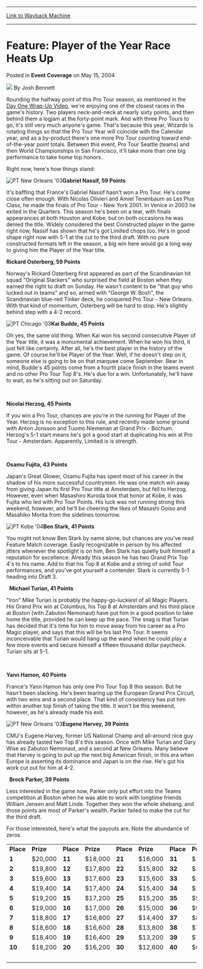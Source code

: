 
---
[Link to Wayback Machine](https://web.archive.org/web/20220119080620/https://magic.wizards.com/en/articles/archive/event-coverage/feature-player-year-race-heats-2004-05-15)

[_metadata_:author]:- "Josh Bennett"
[_metadata_:description]:- "Rounding the halfway point of this Pro Tour season, as mentioned in the Day One Wrap-Up Video, we're enjoying one of the closest races in the game's history. Two players neck-and-neck at nearly sixty points, and then behind them a logjam at the forty-point mark. And with three Pro Tours to go, it's still very much anyone's game. That's because this year, Wizards is rotating"
[_metadata_:generator]:- "Drupal 7 (http://drupal.org)"
[_metadata_:node]:- "546986"
[_metadata_:publish_date]:- "2004-05-15"
[_metadata_:source]:- "div-main-content"
[_metadata_:title]:- "Feature: Player of the Year Race Heats Up"
[_metadata_:wayback_capture_timestamp]:- "2022-01-19 08:06:20"
[_metadata_:wayback_raw_url]:- "https://web.archive.org/web/20220119080620id_/https://magic.wizards.com/en/articles/archive/event-coverage/feature-player-year-race-heats-2004-05-15"
[_metadata_:wayback_url]:- "https://magic.wizards.com/en/articles/archive/event-coverage/feature-player-year-race-heats-2004-05-15"
---


Feature: Player of the Year Race Heats Up
=========================================



 Posted in **Event Coverage**
 on May 15, 2004 






![](https://media.magic.wizards.com/styles/auth_small/public/images/person/authorpic_joshbennett.jpg)
By Josh Bennett











Rounding the halfway point of this Pro Tour season, as mentioned in the [Day One Wrap-Up Video](ftp://webcast.wizards.com/pub/04san_diego/sd_day_1_wrap.mp4.zip%20), we're enjoying one of the closest races in the game's history. Two players neck-and-neck at nearly sixty points, and then behind them a logjam at the forty-point mark. And with three Pro Tours to go, it's still very much anyone's game. That's because this year, Wizards is rotating things so that the Pro Tour Year will coincide with the Calendar year, and as a by-product there's one more Pro Tour counting toward end-of-the-year point totals. Between this event, Pro Tour Seattle (teams) and then World Championships in San Francisco, it'll take more than one big performance to take home top honors.


Right now, here's how things stand:


![PT New Orleans '03](https://media.magic.wizards.com/image_legacy_migration/sideboard/images/ptsd04/nassif.jpg)**Gabriel Nassif, 59 Points**  

It's baffling that France's Gabriel Nassif hasn't won a Pro Tour. He's come close often enough. With Nicolas Olivieri and Amiel Tenenbaum as Les Plus Class, he made the finals of Pro Tour - New York 2001. In Venice in 2003 he exited in the Quarters. This season he's been on a tear, with finals appearances at both Houston and Kobe, but on both occasions he was denied the title. Widely considered the best Constructed player in the game right now, Nassif has shown that he's got Limited chops too. He's in good shape right now with 5-1 at the cut to the third draft. With no pure constructed formats left in the season, a big win here would go a long way to giving him the Player of the Year title.


**Rickard Osterberg, 59 Points**  

Norway's Rickard Osterberg first appeared as part of the Scandinavian hit squad "Original Slackers" who surprised the field at Boston when they earned the right to draft on Sunday. He wasn't content to be "that guy who lucked out in teams" and so, armed with "George W. Bosh", the Scandinavian blue-red Tinker deck, he conquered Pro Tour - New Orleans. With that kind of momentum, Osterberg will be hard to stop. He's slightly behind step with a 4-2 record.


![PT Chicago '03](https://media.magic.wizards.com/image_legacy_migration/sideboard/images/ptsd04/budde.jpg)**Kai Budde, 45 Points**  

Oh yes, the same old thing. When Kai won his second consecutive Player of the Year title, it was a monumental achievement. When he won his third, it just felt like certainty. After all, he's the best player in the history of the game. Of course he'll be Player of the Year. Well, if he doesn't step on it, someone else is going to be on that marquee come September. Bear in mind, Budde's 45 points come from a fourth place finish in the teams event and no other Pro Tour Top 8's. He's due for a win. Unfortunately, he'll have to wait, as he's sitting out on Saturday.


 

**Nicolai Herzog, 45 Points**  

If you win a Pro Tour, chances are you're in the running for Player of the Year. Herzog is no exception to this rule, and recently made some ground with Anton Jonsson and Tuomo Niemenan at Grand Prix - Bochum. Herzog's 5-1 start means he's got a good start at duplicating his win at Pro Tour - Amsterdam. Apparently, Limited is is strength.


 

**Osamu Fujita, 43 Points**  

Japan's Great Glower, Osamu Fujita has spent most of his career in the shadow of his more successful countrymen. He was one match win away from giving Japan its first Pro Tour title at Amsterdam, but fell to Herzog. However, even when Masashiro Kuroda took that honor at Kobe, it was Fujita who led with Pro Tour Points. His luck was not running strong this weekend, however, and he'll be cheering the likes of Masashi Ooiso and Masahiko Morita from the sidelines tomorrow.


  
![PT Kobe '04](https://media.magic.wizards.com/image_legacy_migration/sideboard/images/ptsd04/stark.jpg)**Ben Stark, 41 Points**  

You might not know Ben Stark by name alone, but chances are you've read Feature Match coverage. Easily recognizable in person by his affected jitters whenever the spotlight is on him, Ben Stark has quietly built himself a reputation for excellence. Already this season he has two Grand Prix Top 4's to his name. Add to that his Top 8 at Kobe and a string of solid Tour performances, and you've got yourself a contender. Stark is currently 5-1 heading into Draft 3.


  
  

 
**Michael Turian, 41 Points**  

"Iron" Mike Turian is probably the happy-go-luckiest of all Magic Players. His Grand Prix win at Columbus, his Top 8 at Amsterdam and his third place at Boston (with Zabuton Nemonaut) have put him in a good position to take home the title, provided he can keep up the pace. The snag is that Turian has decided that it's time for him to move away from his career as a Pro Magic player, and says that this will be his last Pro Tour. It seems inconceivable that Turian would hang up the wand when he could play a few more events and secure himself a fifteen thousand dollar paycheck. Turian sits at 5-1.


 

**Yann Hamon, 40 Points**  

France's Yann Hamon has only one Pro Tour Top 8 this season. But he hasn't been slacking. He's been tearing up the European Grand Prix Circuit, with two wins and a second place. That kind of consistency has put him within another top finish of taking the title. It won't be this weekend, however, as he's already made his exit.


  
![PT New Orleans '03](https://media.magic.wizards.com/image_legacy_migration/sideboard/images/ptsd04/harvey.jpg)**Eugene Harvey, 39 Points**  

CMU's Eugene Harvey, former US National Champ and all-around nice guy has already tasted two Top 8's this season. Once with Mike Turian and Gary Wise as Zabuton Nemonaut, and a second at New Orleans. Many believe that Harvey is going to put up the next big American finish, in this era when Europe is asserting its dominance and Japan is on the rise. He's got his work cut out for him at 4-2.


  
  
  

 
**Brock Parker, 39 Points**  

Less interested in the game now, Parker only put effort into the Teams competition at Boston when he was able to work with longtime friends William Jensen and Matt Linde. Together they won the whole shebang, and those points are most of Parker's wealth. Parker failed to make the cut for the third draft.


For those interested, here's what the payouts are. Note the abundance of zeros.




|  |  |  |  |  |  |  |  |  |  |
| --- | --- | --- | --- | --- | --- | --- | --- | --- | --- |
| ****Place**** | ****Prize**** | **Place** | **Prize** | **Place** | **Prize** | **Place** | **Prize** | **Place** | **Prize** |
| **1** | $20,000 | **11** | $18,000 | **21** | $16,000 | **31** | $12,000 | **41** | $6,000 |
| **2** | $19,800 | **12** | $17,800 | **22** | $15,800 | **32** | $11,400 | **42** | $5,400 |
| **3** | $19,600 | **13** | $17,600 | **23** | $15,600 | **33** | $10,800 | **43** | $4,800 |
| **4** | $19,400 | **14** | $17,400 | **24** | $15,400 | **34** | $10,200 | **44** | $4,200 |
| **5** | $19,200 | **15** | $17,200 | **25** | $15,200 | **35** | $9,600 | **45** | $3,600 |
| **6** | $19,000 | **16** | $17,000 | **26** | $15,000 | **36** | $9,000 | **46** | $3,000 |
| **7** | $18,800 | **17** | $16,800 | **27** | $14,400 | **37** | $8,400 | **47** | $2,400 |
| **8** | $18,600 | **18** | $16,600 | **28** | $13,800 | **38** | $7,800 | **48** | $1,800 |
| **9** | $18,400 | **19** | $16,400 | **29** | $13,200 | **39** | $7,200 | **49** | $1,200 |
| **10** | $18,200 | **20** | $16,200 | **30** | $12,600 | **40** | $6,600 | **50** | $600 |
|  |  |  |  |  |  |  |  | **Total:** | $635,000 |








